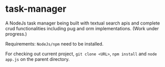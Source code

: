 # task-manager
A NodeJs task manager being built with textual search apis and complete crud functionalities including pug and orm implementations. (Work under progress.)

Requirements:
`NodeJs/npm` need to be installed.

For checking out current project, `git clone <URL>`, `npm install` and `node app.js` on the parent directory.

